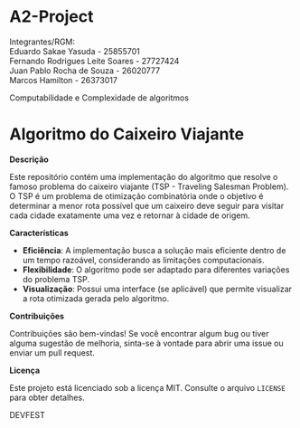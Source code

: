# A2-Project
Integrantes/RGM: 
</br>Eduardo Sakae Yasuda - 25855701
</br>Fernando Rodrigues Leite Soares - 27727424
</br>Juan Pablo Rocha de Souza - 26020777
</br>Marcos Hamilton - 26373017

Computabilidade e Complexidade de algoritmos

<h1>Algoritmo do Caixeiro Viajante</h1>
<p><strong>Descrição</strong></p><p>Este repositório contém uma implementação do algoritmo que resolve o famoso problema do caixeiro viajante (TSP - Traveling Salesman Problem). O TSP é um problema de otimização combinatória onde o objetivo é determinar a menor rota possível que um caixeiro deve seguir para visitar cada cidade exatamente uma vez e retornar à cidade de origem.</p><p><strong>Características</strong></p><ul><li><strong>Eficiência</strong>: A implementação busca a solução mais eficiente dentro de um tempo razoável, considerando as limitações computacionais.</li><li><strong>Flexibilidade</strong>: O algoritmo pode ser adaptado para diferentes variações do problema TSP.</li><li><strong>Visualização</strong>: Possui uma interface (se aplicável) que permite visualizar a rota otimizada gerada pelo algoritmo.</li></ul><p><strong>Contribuições</strong></p><p>Contribuições são bem-vindas! Se você encontrar algum bug ou tiver alguma sugestão de melhoria, sinta-se à vontade para abrir uma issue ou enviar um pull request.</p><p><strong>Licença</strong></p><p>Este projeto está licenciado sob a licença MIT. Consulte o arquivo <code>LICENSE</code> para obter detalhes.</p>
DEVFEST
